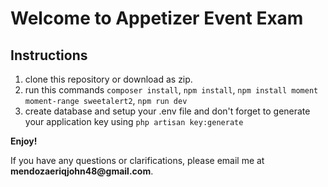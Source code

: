 # Welcome to Appetizer Event Exam

## Instructions 

1. clone this repository or download as zip.
2. run this commands
    `composer install`,
    `npm install`,
    `npm install moment moment-range sweetalert2`,
    `npm run dev`
3. create database and setup your .env file and don't forget to generate your application key using
    `php artisan key:generate`

<b>Enjoy!</b>


<p>If you have any questions or clarifications, please email me at <b>mendozaeriqjohn48@gmail.com</b>.</p>
